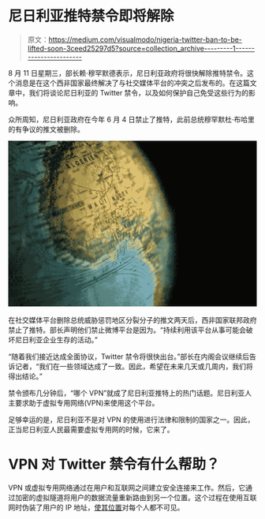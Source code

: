 # 尼日利亚推特禁令即将解除

> 原文：<https://medium.com/visualmodo/nigeria-twitter-ban-to-be-lifted-soon-3ceed25297d5?source=collection_archive---------1----------------------->

8 月 11 日星期三，部长赖·穆罕默德表示，尼日利亚政府将很快解除推特禁令。这个消息是在这个西非国家最终解决了与社交媒体平台的冲突之后发布的。在这篇文章中，我们将谈论尼日利亚的 Twitter 禁令，以及如何保护自己免受这些行为的影响。

众所周知，尼日利亚政府在今年 6 月 4 日禁止了推特，此前总统穆罕默杜·布哈里的有争议的推文被删除。

![](img/5941ccf7052b31d8d308391c8db5972a.png)

在社交媒体平台删除总统威胁惩罚地区分裂分子的推文两天后，西非国家联邦政府禁止了推特。部长声明他们禁止微博平台是因为。“持续利用该平台从事可能会破坏尼日利亚企业生存的活动。”

“随着我们接近达成全面协议，Twitter 禁令将很快出台。”部长在内阁会议继续后告诉记者，“我们在一些领域达成了一致。因此，希望在未来几天或几周内，我们将得出结论。”

禁令颁布几分钟后，“哪个 VPN”就成了尼日利亚推特上的热门话题。尼日利亚人主要求助于虚拟专用网络(VPN)来使用这个平台。

足够幸运的是，尼日利亚不是对 VPN 的使用进行法律和限制的国家之一。因此，正当尼日利亚人民最需要虚拟专用网的时候，它来了。

# VPN 对 Twitter 禁令有什么帮助？

VPN 或虚拟专用网络通过在用户和互联网之间建立安全连接来工作。然后，它通过加密的虚拟隧道将用户的数据流量重新路由到另一个位置。这个过程在使用互联网时伪装了用户的 IP 地址，[使其位置](https://visualmodo.com/powering-digital-economies-with-a-blockchain-consensus-operating-system/)对每个人都不可见。